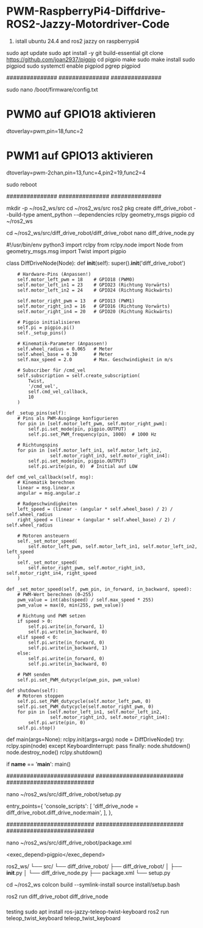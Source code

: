# PWM-RaspberryPi4-Diffdrive-ROS2-Jazzy-Motordriver-Code
1. istall ubuntu 24.4 and ros2 jazzy on raspberrypi4

sudo apt update
sudo apt install -y git build-essential
git clone https://github.com/joan2937/pigpio
cd pigpio
make
sudo make install
sudo pigpiod
sudo systemctl enable pigpiod
pgrep pigpiod

###############
###############
###############

sudo nano /boot/firmware/config.txt

# PWM0 auf GPIO18 aktivieren
dtoverlay=pwm,pin=18,func=2
# PWM1 auf GPIO13 aktivieren
dtoverlay=pwm-2chan,pin=13,func=4,pin2=19,func2=4

sudo reboot

###############
###############
###############


mkdir -p ~/ros2_ws/src
cd ~/ros2_ws/src
ros2 pkg create diff_drive_robot --build-type ament_python --dependencies rclpy geometry_msgs pigpio
cd ~/ros2_ws

cd ~/ros2_ws/src/diff_drive_robot/diff_drive_robot
nano diff_drive_node.py

#!/usr/bin/env python3
import rclpy
from rclpy.node import Node
from geometry_msgs.msg import Twist
import pigpio

class DiffDriveNode(Node):
    def __init__(self):
        super().__init__('diff_drive_robot')
        
        # Hardware-Pins (Anpassen!)
        self.motor_left_pwm = 18    # GPIO18 (PWM0)
        self.motor_left_in1 = 23    # GPIO23 (Richtung Vorwärts)
        self.motor_left_in2 = 24    # GPIO24 (Richtung Rückwärts)
        
        self.motor_right_pwm = 13   # GPIO13 (PWM1)
        self.motor_right_in3 = 16   # GPIO16 (Richtung Vorwärts)
        self.motor_right_in4 = 20   # GPIO20 (Richtung Rückwärts)
        
        # Pigpio initialisieren
        self.pi = pigpio.pi()
        self._setup_pins()
        
        # Kinematik-Parameter (Anpassen!)
        self.wheel_radius = 0.065   # Meter
        self.wheel_base = 0.30      # Meter
        self.max_speed = 2.0        # Max. Geschwindigkeit in m/s
        
        # Subscriber für /cmd_vel
        self.subscription = self.create_subscription(
            Twist,
            '/cmd_vel',
            self.cmd_vel_callback,
            10
        )
    
    def _setup_pins(self):
        # Pins als PWM-Ausgänge konfigurieren
        for pin in [self.motor_left_pwm, self.motor_right_pwm]:
            self.pi.set_mode(pin, pigpio.OUTPUT)
            self.pi.set_PWM_frequency(pin, 1000)  # 1000 Hz
        
        # Richtungspins
        for pin in [self.motor_left_in1, self.motor_left_in2,
                    self.motor_right_in3, self.motor_right_in4]:
            self.pi.set_mode(pin, pigpio.OUTPUT)
            self.pi.write(pin, 0)  # Initial auf LOW
    
    def cmd_vel_callback(self, msg):
        # Kinematik berechnen
        linear = msg.linear.x
        angular = msg.angular.z
        
        # Radgeschwindigkeiten
        left_speed = (linear - (angular * self.wheel_base) / 2) / self.wheel_radius
        right_speed = (linear + (angular * self.wheel_base) / 2) / self.wheel_radius
        
        # Motoren ansteuern
        self._set_motor_speed(
            self.motor_left_pwm, self.motor_left_in1, self.motor_left_in2, left_speed
        )
        self._set_motor_speed(
            self.motor_right_pwm, self.motor_right_in3, self.motor_right_in4, right_speed
        )
    
    def _set_motor_speed(self, pwm_pin, in_forward, in_backward, speed):
        # PWM-Wert berechnen (0–255)
        pwm_value = int(abs(speed) / self.max_speed * 255)
        pwm_value = max(0, min(255, pwm_value))
        
        # Richtung und PWM setzen
        if speed > 0:
            self.pi.write(in_forward, 1)
            self.pi.write(in_backward, 0)
        elif speed < 0:
            self.pi.write(in_forward, 0)
            self.pi.write(in_backward, 1)
        else:
            self.pi.write(in_forward, 0)
            self.pi.write(in_backward, 0)
        
        # PWM senden
        self.pi.set_PWM_dutycycle(pwm_pin, pwm_value)
    
    def shutdown(self):
        # Motoren stoppen
        self.pi.set_PWM_dutycycle(self.motor_left_pwm, 0)
        self.pi.set_PWM_dutycycle(self.motor_right_pwm, 0)
        for pin in [self.motor_left_in1, self.motor_left_in2,
                    self.motor_right_in3, self.motor_right_in4]:
            self.pi.write(pin, 0)
        self.pi.stop()

        

def main(args=None):
    rclpy.init(args=args)
    node = DiffDriveNode()
    try:
        rclpy.spin(node)
    except KeyboardInterrupt:
        pass
    finally:
        node.shutdown()
        node.destroy_node()
        rclpy.shutdown()

if __name__ == '__main__':
    main()


##########################
##########################
##########################

nano ~/ros2_ws/src/diff_drive_robot/setup.py

entry_points={
    'console_scripts': [
        'diff_drive_node = diff_drive_robot.diff_drive_node:main',
    ],
},



##########################
##########################
##########################


nano ~/ros2_ws/src/diff_drive_robot/package.xml

<exec_depend>pigpio</exec_depend>


ros2_ws/
└── src/
    └── diff_drive_robot/
        ├── diff_drive_robot/
        │   ├── __init__.py
        │   └── diff_drive_node.py
        ├── package.xml
        └── setup.py


cd ~/ros2_ws
colcon build --symlink-install
source install/setup.bash

ros2 run diff_drive_robot diff_drive_node

###
testing
sudo apt install ros-jazzy-teleop-twist-keyboard
ros2 run teleop_twist_keyboard teleop_twist_keyboard



